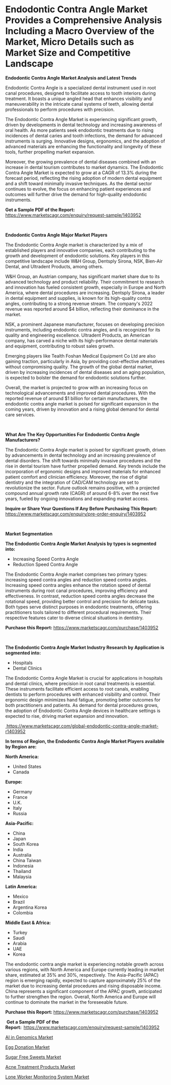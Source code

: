 <p><h1>Endodontic Contra Angle Market Provides a Comprehensive Analysis Including a Macro Overview of the Market, Micro Details such as Market Size and Competitive Landscape</h1></p><p><strong>Endodontic Contra Angle Market Analysis and Latest Trends</strong></p>
<p><p>Endodontic Contra Angle is a specialized dental instrument used in root canal procedures, designed to facilitate access to tooth interiors during treatment. It boasts a unique angled head that enhances visibility and maneuverability in the intricate canal systems of teeth, allowing dental professionals to perform procedures with precision.</p><p>The Endodontic Contra Angle Market is experiencing significant growth, driven by developments in dental technology and increasing awareness of oral health. As more patients seek endodontic treatments due to rising incidences of dental caries and tooth infections, the demand for advanced instruments is surging. Innovative designs, ergonomics, and the adoption of advanced materials are enhancing the functionality and longevity of these tools, further propelling market expansion.</p><p>Moreover, the growing prevalence of dental diseases combined with an increase in dental tourism contributes to market dynamics. The Endodontic Contra Angle Market is expected to grow at a CAGR of 13.3% during the forecast period, reflecting the rising adoption of modern dental equipment and a shift toward minimally invasive techniques. As the dental sector continues to evolve, the focus on enhancing patient experiences and outcomes will further drive the demand for high-quality endodontic instruments.</p></p>
<p><strong>Get a Sample PDF of the Report:&nbsp;</strong> <a href="https://www.marketscagr.com/enquiry/request-sample/1403952?utm_campaign=1556&utm_medium=2&utm_source=Github&utm_content=ia&utm_term=23102024&utm_id=endodontic-contra-angle">https://www.marketscagr.com/enquiry/request-sample/1403952</a></p>
<p>&nbsp;</p>
<p><strong>Endodontic Contra Angle Major Market Players</strong></p>
<p><p>The Endodontic Contra Angle market is characterized by a mix of established players and innovative companies, each contributing to the growth and development of endodontic solutions. Key players in this competitive landscape include W&H Group, Dentsply Sirona, NSK, Bien-Air Dental, and Ultradent Products, among others.</p><p>W&H Group, an Austrian company, has significant market share due to its advanced technology and product reliability. Their commitment to research and innovation has fueled consistent growth, especially in Europe and North America, where dental procedures are increasing. Dentsply Sirona, a leader in dental equipment and supplies, is known for its high-quality contra angles, contributing to a strong revenue stream. The company's 2022 revenue was reported around $4 billion, reflecting their dominance in the market.</p><p>NSK, a prominent Japanese manufacturer, focuses on developing precision instruments, including endodontic contra angles, and is recognized for its quality and engineering excellence. Ultradent Products, an American company, has carved a niche with its high-performance dental materials and equipment, contributing to robust sales growth.</p><p>Emerging players like Tealth Foshan Medical Equipment Co Ltd are also gaining traction, particularly in Asia, by providing cost-effective alternatives without compromising quality. The growth of the global dental market, driven by increasing incidences of dental diseases and an aging population, is expected to bolster the demand for endodontic solutions further.</p><p>Overall, the market is projected to grow with an increasing focus on technological advancements and improved dental procedures. With the reported revenue of around $1 billion for certain manufacturers, the endodontic contra angle market is poised for significant expansion in the coming years, driven by innovation and a rising global demand for dental care services.</p></p>
<p>&nbsp;</p>
<p><strong>What Are The Key Opportunities For Endodontic Contra Angle Manufacturers?</strong></p>
<p><p>The Endodontic Contra Angle market is poised for significant growth, driven by advancements in dental technology and an increasing prevalence of dental disorders. The shift towards minimally invasive procedures and the rise in dental tourism have further propelled demand. Key trends include the incorporation of ergonomic designs and improved materials for enhanced patient comfort and clinician efficiency. Moreover, the rise of digital dentistry and the integration of CAD/CAM technology are set to revolutionize the sector. Future outlook remains positive, with a projected compound annual growth rate (CAGR) of around 6-8% over the next five years, fueled by ongoing innovations and expanding market access.</p></p>
<p><strong>Inquire or Share Your Questions If Any Before Purchasing This Report:</strong> <a href="https://www.marketscagr.com/enquiry/pre-order-enquiry/1403952?utm_campaign=1556&utm_medium=2&utm_source=Github&utm_content=ia&utm_term=23102024&utm_id=endodontic-contra-angle">https://www.marketscagr.com/enquiry/pre-order-enquiry/1403952</a></p>
<p>&nbsp;</p>
<p><strong>Market Segmentation</strong></p>
<p><strong>The Endodontic Contra Angle Market Analysis by types is segmented into:</strong></p>
<p><ul><li>Increasing Speed Contra Angle</li><li>Reduction Speed Contra Angle</li></ul></p>
<p><p>The Endodontic Contra Angle market comprises two primary types: increasing speed contra angles and reduction speed contra angles. Increasing speed contra angles enhance the rotation speed of dental instruments during root canal procedures, improving efficiency and effectiveness. In contrast, reduction speed contra angles decrease the rotational speed, providing better control and precision for delicate tasks. Both types serve distinct purposes in endodontic treatments, offering practitioners tools tailored to different procedural requirements. Their respective features cater to diverse clinical situations in dentistry.</p></p>
<p><strong>Purchase this Report:&nbsp;</strong><a href="https://www.marketscagr.com/purchase/1403952?utm_campaign=1556&utm_medium=2&utm_source=Github&utm_content=ia&utm_term=23102024&utm_id=endodontic-contra-angle">https://www.marketscagr.com/purchase/1403952</a></p>
<p>&nbsp;</p>
<p><strong>The Endodontic Contra Angle Market Industry Research by Application is segmented into:</strong></p>
<p><ul><li>Hospitals</li><li>Dental Clinics</li></ul></p>
<p><p>The Endodontic Contra Angle Market is crucial for applications in hospitals and dental clinics, where precision in root canal treatments is essential. These instruments facilitate efficient access to root canals, enabling dentists to perform procedures with enhanced visibility and control. Their ergonomic design minimizes hand fatigue, promoting better outcomes for both practitioners and patients. As demand for dental procedures grows, the adoption of Endodontic Contra Angle devices in healthcare settings is expected to rise, driving market expansion and innovation.</p></p>
<p><a href="https://www.marketscagr.com/global-endodontic-contra-angle-market-r1403952?utm_campaign=1556&utm_medium=2&utm_source=Github&utm_content=ia&utm_term=23102024&utm_id=endodontic-contra-angle">&nbsp;https://www.marketscagr.com/global-endodontic-contra-angle-market-r1403952</a></p>
<p><strong>In terms of Region, the Endodontic Contra Angle Market Players available by Region are:</strong></p>
<p>
    <p> <strong> North America: </strong>
        <ul>
            <li>United States</li>
            <li>Canada</li>
        </ul>
        </p> 
    <p> <strong> Europe: </strong>
        <ul>
            <li>Germany</li>
            <li>France</li>
            <li>U.K.</li>
            <li>Italy</li>
            <li>Russia</li>
        </ul>
        </p> 
    <p> <strong> Asia-Pacific: </strong>
        <ul>
            <li>China</li>
            <li>Japan</li>
            <li>South Korea</li>
            <li>India</li>
            <li>Australia</li>
            <li>China Taiwan</li>
            <li>Indonesia</li>
            <li>Thailand</li>
            <li>Malaysia</li>
        </ul>
        </p> 
    <p> <strong> Latin America: </strong>
        <ul>
            <li>Mexico</li>
            <li>Brazil</li>
            <li>Argentina Korea</li>
            <li>Colombia</li>
        </ul>
        </p> 
    <p> <strong> Middle East & Africa: </strong>
        <ul>
            <li>Turkey</li>
            <li>Saudi</li>
            <li>Arabia</li>
            <li>UAE</li>
            <li>Korea</li>
        </ul>
    </p>
    </p>
<p><p>The endodontic contra angle market is experiencing notable growth across various regions, with North America and Europe currently leading in market share, estimated at 35% and 30%, respectively. The Asia-Pacific (APAC) region is emerging rapidly, expected to capture approximately 25% of the market due to increasing dental procedures and rising disposable income. China represents a significant component of the APAC growth, anticipated to further strengthen the region. Overall, North America and Europe will continue to dominate the market in the foreseeable future.</p></p>
<p><strong>Purchase this Report: </strong><a href="https://www.marketscagr.com/purchase/1403952?utm_campaign=1556&utm_medium=2&utm_source=Github&utm_content=ia&utm_term=23102024&utm_id=endodontic-contra-angle">https://www.marketscagr.com/purchase/1403952</a></p>
<p>&nbsp;<strong>Get a Sample PDF of the Report:&nbsp;&nbsp;</strong><a href="https://www.marketscagr.com/enquiry/request-sample/1403952?utm_campaign=1556&utm_medium=2&utm_source=Github&utm_content=ia&utm_term=23102024&utm_id=endodontic-contra-angle">https://www.marketscagr.com/enquiry/request-sample/1403952</a></p>
<p><strong></strong></p>
<p><p><a href="https://www.linkedin.com/pulse/global-perspectives-ai-genomics-market-trends-forecast-9v0wf?utm_campaign=1556&utm_medium=2&utm_source=Github&utm_content=ia&utm_term=23102024&utm_id=endodontic-contra-angle">AI in Genomics Market</a></p><p><a href="https://www.linkedin.com/pulse/egg-donation-market-growth-segmentation-regional-analysis-fxzrf?utm_campaign=1556&utm_medium=2&utm_source=Github&utm_content=ia&utm_term=23102024&utm_id=endodontic-contra-angle">Egg Donation Market</a></p><p><a href="https://github.com/FassouRP/Market-Research-Report-List-6/blob/main/sugar-free-sweets-market.md?utm_campaign=1556&utm_medium=2&utm_source=Github&utm_content=ia&utm_term=23102024&utm_id=endodontic-contra-angle">Sugar Free Sweets Market</a></p><p><a href="https://www.linkedin.com/pulse/acne-treatment-products-market-investigation-industry-evolution-scjnf?utm_campaign=1556&utm_medium=2&utm_source=Github&utm_content=ia&utm_term=23102024&utm_id=endodontic-contra-angle">Acne Treatment Products Market</a></p><p><a href="https://www.linkedin.com/pulse/lone-worker-monitoring-system-industry-sector-market-majzf?utm_campaign=1556&utm_medium=2&utm_source=Github&utm_content=ia&utm_term=23102024&utm_id=endodontic-contra-angle">Lone Worker Monitoring System Market</a></p></p>
